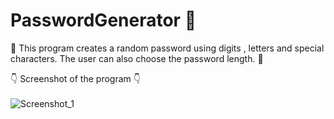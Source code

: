 # PasswordGenerator 🔑
🔑 This program creates a random password using digits , letters and special characters. The user can also choose the password length. 🔑

👇 Screenshot of the program 👇 <br><br>
![Screenshot_1](https://github.com/DorukhanBekdur/PasswordGenerator/assets/97766825/86b0ecd6-99d3-4315-a86c-982b8f76033d)
